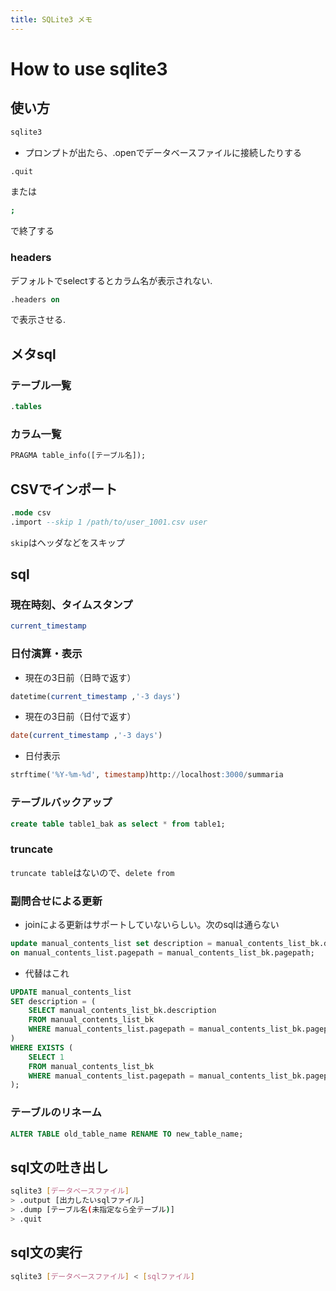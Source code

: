 ```yaml
---
title: SQLite3 メモ
---
```


# How to use sqlite3 

## 使い方
```bash
sqlite3 
```

- プロンプトが出たら、.openでデータベースファイルに接続したりする
```bash
.quit
```
または
```bash
;
```
で終了する

### headers 
デフォルトでselectするとカラム名が表示されない.  
```sql
.headers on
```
で表示させる.  

## メタsql

### テーブル一覧
```sql
.tables
```

### カラム一覧
```sql
PRAGMA table_info([テーブル名]);
```

## CSVでインポート
```sql
.mode csv
.import --skip 1 /path/to/user_1001.csv user
```
`skip`はヘッダなどをスキップ

## sql

### 現在時刻、タイムスタンプ
```sql
current_timestamp
```

### 日付演算・表示
- 現在の3日前（日時で返す）
```sql
datetime(current_timestamp ,'-3 days')
```
- 現在の3日前（日付で返す）
```sql
date(current_timestamp ,'-3 days')
```
- 日付表示
```sql
strftime('%Y-%m-%d', timestamp)http://localhost:3000/summaria
```

### テーブルバックアップ

```sql
create table table1_bak as select * from table1;
```

### truncate 

`truncate table`はないので、`delete from`

### 副問合せによる更新
- joinによる更新はサポートしていないらしい。次のsqlは通らない
```sql
update manual_contents_list set description = manual_contents_list_bk.description from manual_contents_list join manual_contents_list_bk
on manual_contents_list.pagepath = manual_contents_list_bk.pagepath;
```
- 代替はこれ
```sql
UPDATE manual_contents_list
SET description = (
    SELECT manual_contents_list_bk.description
    FROM manual_contents_list_bk
    WHERE manual_contents_list.pagepath = manual_contents_list_bk.pagepath
)
WHERE EXISTS (
    SELECT 1
    FROM manual_contents_list_bk
    WHERE manual_contents_list.pagepath = manual_contents_list_bk.pagepath
);
```

### テーブルのリネーム
```sql
ALTER TABLE old_table_name RENAME TO new_table_name;
```

## sql文の吐き出し

```bash
sqlite3 [データベースファイル]
> .output [出力したいsqlファイル]
> .dump [テーブル名(未指定なら全テーブル)]
> .quit 
```

## sql文の実行

```bash
sqlite3 [データベースファイル] < [sqlファイル]
```
